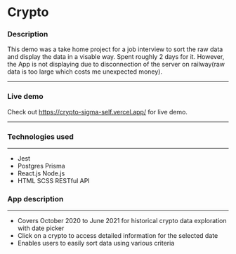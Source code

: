 # Crypto

### **Description**

This demo was a take home project for a job interview to sort the raw data and display the data in a visable way. Spent roughly 2 days for it. However, the App is not displaying due to disconnection of the server on railway(raw data is too large which costs me unexpected money).

---

### **Live demo**

Check out <https://crypto-sigma-self.vercel.app/> for live demo.

---

### **Technologies used**

---

- Jest
- Postgres Prisma
- React.js Node.js
- HTML SCSS RESTful API

### **App description**

---

- Covers October 2020 to June 2021 for historical crypto data exploration with date picker
- Click on a crypto to access detailed information for the selected date
- Enables users to easily sort data using various criteria
